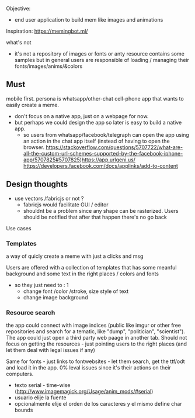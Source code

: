 Objective:

 * end user application to build mem like images and animations

Inspiration: https://memingbot.ml/

what's not

 * it's not a repository of images or fonts or anty resource
  contains some samples but in general users are responsible of loading / managing their fonts/images/anims/&colors

## Must 

mobile first. persona is whatsapp/other-chat cell-phone app that wants to easily create a meme.
   * don't focus on a native app, just on a webpage for now.
   * but perhaps we could design the app so later is easy to build a native app. 
      * so users from whatsapp/facebook/telegraph can open the app using an action in the chat app itself (instead of having to open the browser. https://stackoverflow.com/questions/5707722/what-are-all-the-custom-url-schemes-supported-by-the-facebook-iphone-app/5707825#5707825)https://app.urlgeni.us/ https://developers.facebook.com/docs/applinks/add-to-content

## Design thoughts 

 * use vectors /fabricjs or not ?
   * fabricjs would facilitate GUI / editor
   * shouldnt be a problem since any shape can be rasterized. Users should be notified that after that happen there's no go back


Use cases 

### Templates

a way of quicly create a meme with just a clicks and msg

Users are offered with a collection of templates that has some meanful background and some text in the right places / colors and fonts 
  * so they just need to : 1
    * change font /color /stroke, size style of text
    * change image background

### Resource search

the app could connect with image indices (public like imgur or other free repositories and search for a tematic, like "dump", "politician", "scientist"). The app could just open a third party web paage in another tab. Should not focus on getting the resources - just pointing users to the right places (and let them deal with legal issues if any)

Same for fonts - just links to fontwebsites - let them search, get the ttf/odt and load it in the app. 0% leval issues since it's their actions on their computers. 



 * texto serial - time-wise (http://www.imagemagick.org/Usage/anim_mods/#serial)
  * usuario elije la fuente
  * opcionalmente elije el orden de los caracteres y el mismo define char bounds
